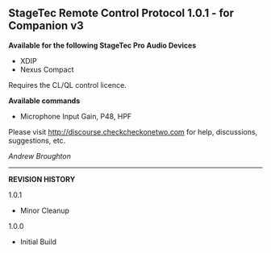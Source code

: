 ## StageTec Remote Control Protocol 1.0.1 - for Companion v3

**Available for the following StageTec Pro Audio Devices**

- XDIP
- Nexus Compact

Requires the CL/QL control licence.

**Available commands**

- Microphone Input Gain, P48, HPF

Please visit http://discourse.checkcheckonetwo.com for help, discussions, suggestions, etc.

_Andrew Broughton_

---

**REVISION HISTORY**

1.0.1

- Minor Cleanup

1.0.0

- Initial Build
